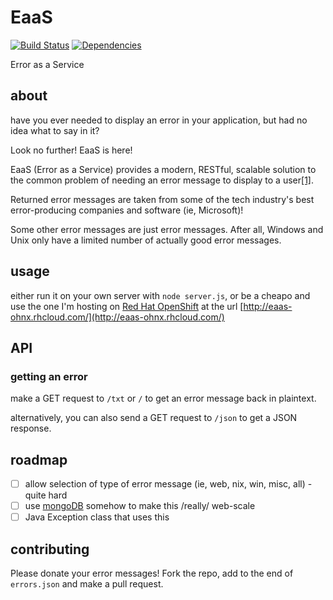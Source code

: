 # EaaS
[![Build Status](https://travis-ci.org/ohnx/EaaS.svg?branch=master)](https://travis-ci.org/ohnx/EaaS)
[![Dependencies](https://david-dm.org/ohnx/EaaS.svg)](https://david-dm.org/ohnx/EaaS)

Error as a Service

## about
have you ever needed to display an error in your application, but had no idea what to say in it?

Look no further! EaaS is here!

EaaS (Error as a Service) provides a modern, RESTful, scalable solution to the common problem of needing an error message to display to a user[\[1\]](http://foaas.com/).

Returned error messages are taken from some of the tech industry's best error-producing companies and software (ie, Microsoft)!

Some other error messages are just error messages. After all, Windows and Unix only have a limited number of actually good error messages.

## usage
either run it on your own server with `node server.js`, or be a cheapo and use the one I'm hosting on [Red Hat OpenShift](https://www.openshift.com/) at the url [http://eaas-ohnx.rhcloud.com/](http://eaas-ohnx.rhcloud.com/)

## API
### getting an error
make a GET request to `/txt` or `/` to get an error message back in plaintext.

alternatively, you can also send a GET request to `/json` to get a JSON response.

## roadmap
 - [ ] allow selection of type of error message (ie, web, nix, win, misc, all) - quite hard
 - [ ] use [mongoDB](https://www.youtube.com/watch?v=dQw4w9WgXcQ) somehow to make this /really/ web-scale
 - [ ] Java Exception class that uses this

## contributing
Please donate your error messages! Fork the repo, add to the end of `errors.json` and make a pull request.
